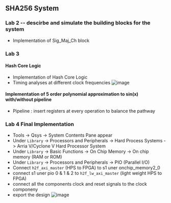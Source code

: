 ## SHA256 System
### Lab 2 -- descirbe and simulate the building blocks for the system
- Implementation of Sig_Maj_Ch block

### Lab 3 
#### Hash Core Logic
- Implementation of Hash Core Logic
- Timing analyses at different clock frequencies
![image](https://github.com/user-attachments/assets/59a49fec-8df8-495a-b913-28af49958bb0)

#### Implementation of 5 order polynomial approximation to sin(x) with/without pipeline
- Pipeline : insert registers at every operation to balance the pathway

### Lab 4 Final Implementation
- Tools -> Qsys -> System Contents Pane appear
- Under `Library` -> Processors and Peripherals -> Hard Process Systems -> Arria V/Cyclone V Hard Processor System
- Under `Library` -> Basic Functions -> On Chip Memory -> On chip memory (RAM or ROM)
- Under `Library` -> Processors and Peripherals -> PIO (Parallel I/O)
- Connect `h2f_axi_master` (HPS to FPGA) to s1 uner onchip_memory2_0
- connect s1 uner pio 0 & 1 & 2 to `h2f_lw_axi_master` (light weight HPS to FPGA)
- connect all the components clock and reset signals to the clock componeny
- export the design
![image](https://github.com/user-attachments/assets/7ee65156-6afb-4ea2-b47b-9b4bdd6757fa)
